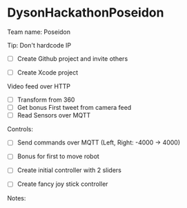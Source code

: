 # DysonHackathonPoseidon


Team name: Poseidon

Tip: Don't hardcode IP

 - [ ] Create Github project and invite others
 - [ ] Create Xcode project



Video feed over HTTP

 - [ ] Transform from 360
 - [ ] Get bonus First tweet from camera feed
 - [ ] Read Sensors over MQTT

Controls:

 - [ ] Send commands over MQTT (Left, Right: -4000 -> 4000)
 - [ ] Bonus for first to move robot
 - [ ] Create initial controller with 2 sliders
 - [ ] Create fancy joy stick controller



Notes:
	




	
	





